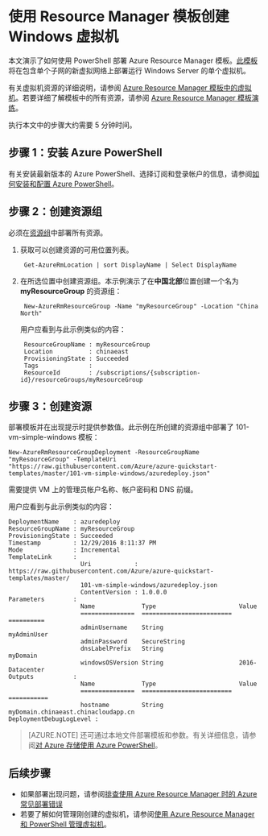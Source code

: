 <properties
  pageTitle="使用 Resource Manager 模板创建 VM | Microsoft Docs"
  description="将 Resource Manager 模板与 PowerShell 配合使用，以轻松创建新的 Windows 虚拟机。"
  services="virtual-machines-windows" 
  documentationcenter=""
  author="davidmu1"
  manager="timlt"
  editor=""
  tags="azure-resource-manager"/>

<tags
  ms.assetid="19129d61-8c04-4aa9-a01f-361a09466805"
  ms.service="virtual-machines-windows"
  ms.workload="na"
  ms.tgt_pltfrm="vm-windows"
  ms.devlang="na"
  ms.topic="article"
  ms.date="01/06/2017"
  ms.author="davidmu"/>

# 使用 Resource Manager 模板创建 Windows 虚拟机

本文演示了如何使用 PowerShell 部署 Azure Resource Manager 模板。[此模板](https://raw.githubusercontent.com/Azure/azure-quickstart-templates/master/101-vm-simple-windows/azuredeploy.json)将在包含单个子网的新虚拟网络上部署运行 Windows Server 的单个虚拟机。

有关虚拟机资源的详细说明，请参阅 [Azure Resource Manager 模板中的虚拟机](/documentation/articles/virtual-machines-windows-template-description/)。若要详细了解模板中的所有资源，请参阅 [Azure Resource Manager 模板演练](/documentation/articles/resource-manager-template-walkthrough/)。

执行本文中的步骤大约需要 5 分钟时间。

## 步骤 1：安装 Azure PowerShell
有关安装最新版本的 Azure PowerShell、选择订阅和登录帐户的信息，请参阅[如何安装和配置 Azure PowerShell](/documentation/articles/powershell-install-configure/)。

## 步骤 2：创建资源组
必须在[资源组](/documentation/articles/resource-group-overview/)中部署所有资源。

1. 获取可以创建资源的可用位置列表。

        Get-AzureRmLocation | sort DisplayName | Select DisplayName

2. 在所选位置中创建资源组。本示例演示了在**中国北部**位置创建一个名为 **myResourceGroup** 的资源组：

        New-AzureRmResourceGroup -Name "myResourceGroup" -Location "China North"

    用户应看到与此示例类似的内容：

        ResourceGroupName : myResourceGroup
        Location          : chinaeast
        ProvisioningState : Succeeded
        Tags              :
        ResourceId        : /subscriptions/{subscription-id}/resourceGroups/myResourceGroup

## 步骤 3：创建资源
部署模板并在出现提示时提供参数值。此示例在所创建的资源组中部署了 101-vm-simple-windows 模板：

    New-AzureRmResourceGroupDeployment -ResourceGroupName "myResourceGroup" -TemplateUri "https://raw.githubusercontent.com/Azure/azure-quickstart-templates/master/101-vm-simple-windows/azuredeploy.json" 

需要提供 VM 上的管理员帐户名称、帐户密码和 DNS 前缀。

用户应看到与此示例类似的内容：

    DeploymentName    : azuredeploy
    ResourceGroupName : myResourceGroup
    ProvisioningState : Succeeded
    Timestamp         : 12/29/2016 8:11:37 PM
    Mode              : Incremental
    TemplateLink      :
                        Uri            : https://raw.githubusercontent.com/Azure/azure-quickstart-templates/master/
                        101-vm-simple-windows/azuredeploy.json
                        ContentVersion : 1.0.0.0
    Parameters        :
                        Name             Type                       Value
                        ===============  =========================  ==========
                        adminUsername    String                     myAdminUser
                        adminPassword    SecureString
                        dnsLabelPrefix   String                     myDomain
                        windowsOSVersion String                     2016-Datacenter
    Outputs           :
                        Name             Type                       Value
                        ===============  =========================  ===========
                        hostname         String                     myDomain.chinaeast.chinacloudapp.cn
    DeploymentDebugLogLevel :

> [AZURE.NOTE]
还可通过本地文件部署模板和参数。有关详细信息，请参阅[对 Azure 存储使用 Azure PowerShell](/documentation/articles/storage-powershell-guide-full/)。

## 后续步骤
* 如果部署出现问题，请参阅[排查使用 Azure Resource Manager 时的 Azure 常见部署错误](/documentation/articles/resource-manager-common-deployment-errors/)
* 若要了解如何管理刚创建的虚拟机，请参阅[使用 Azure Resource Manager 和 PowerShell 管理虚拟机](/documentation/articles/virtual-machines-windows-ps-manage/)。

<!---HONumber=Mooncake_0220_2017-->
<!--Update_Description: wording update-->